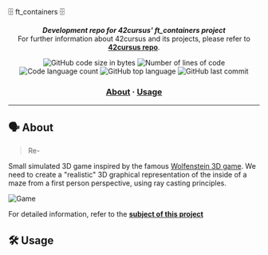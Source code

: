 # <h1 align="center">
🗄 ft_containers 🗄
</h1>

<p align="center">
	<b><i>Development repo for 42cursus' ft_containers project</i></b><br>
	For further information about 42cursus and its projects, please refer to <a href="https://github.com/iker-gonzalez/42_cursus"><b>42cursus repo</b></a>.
</p>

<p align="center">
	<img alt="GitHub code size in bytes" src="https://img.shields.io/github/languages/code-size/iker-gonzalez/ft_containers?color=blueviolet" />
	<img alt="Number of lines of code" src="https://img.shields.io/tokei/lines/github/iker-gonzalez/ft_containers?color=blueviolet" />
	<img alt="Code language count" src="https://img.shields.io/github/languages/count/iker-gonzalez/ft_containers?color=blue" />
	<img alt="GitHub top language" src="https://img.shields.io/github/languages/top/iker-gonzalez/ft_containers?color=blue" />
	<img alt="GitHub last commit" src="https://img.shields.io/github/last-commit/iker-gonzalez/ft_containers?color=brightgreen" />
</p>

<h3 align="center">
	<a href="#%EF%B8%8F-about">About</a>
	<span> · </span>
	<a href="#%EF%B8%8F-usage">Usage</a>
</h3>

---

## 🗣️ About

> Re-


Small simulated 3D game inspired by the famous [Wolfenstein 3D game](https://www.youtube.com/watch?v=561sPCk6ByE). We need to create a "realistic" 3D graphical representation of the inside of a maze from a first person perspective, using ray casting principles.

![Game](https://github.com/iker-gonzalez/cub3d/blob/main/game.gif)

For detailed information, refer to the [**subject of this project**](https://github.com/iker-gonzalez/42_cursus/blob/main/_PDFs/en.subject_cub3d.pdf)


 ## 🛠️ Usage
